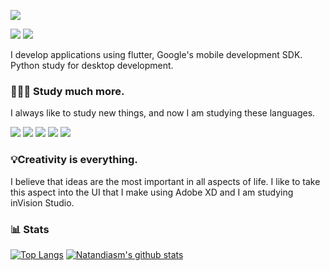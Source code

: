 ![](https://user-images.githubusercontent.com/5016971/124803681-c9fa1980-df2f-11eb-97b7-09104666376c.png)



![](https://img.shields.io/badge/-natandiasm-blue?style=flat-square&logo=linkedin)
![](https://img.shields.io/badge/-natandias1-1769FF?style=flat-square&logo=behance)

I develop applications using flutter, Google's mobile development SDK. Python study for desktop development.

### 👨🏽‍🏫 Study much more.
I always like to study new things, and now I am studying these languages.

![](https://img.shields.io/badge/-arduino-00979D?logoColor=white&style=flat-square&logo=arduino)
![](https://img.shields.io/badge/-flutter-02569B?style=flat-square&logo=flutter)
![](https://img.shields.io/badge/-dart-0175C2?style=flat-square&logo=dart)
![](https://img.shields.io/badge/-node-000000?logoColor=white&style=flat-square&logo=node.js)
![](https://img.shields.io/badge/-python-0C9D58?logoColor=white&style=flat-square&logo=python)

### 💡Creativity is everything.
I believe that ideas are the most important in all aspects of life. I like to take this aspect into the UI that I make using Adobe XD and I am studying inVision Studio.

### 📊 Stats
[![Top Langs](https://github-readme-stats.vercel.app/api/top-langs/?username=natandiasm&theme=material-palenight)](https://github.com/natandiasm)
[![Natandiasm's github stats](https://github-readme-stats.vercel.app/api?username=natandiasm&theme=material-palenight)](https://github.com/natandiasm)

